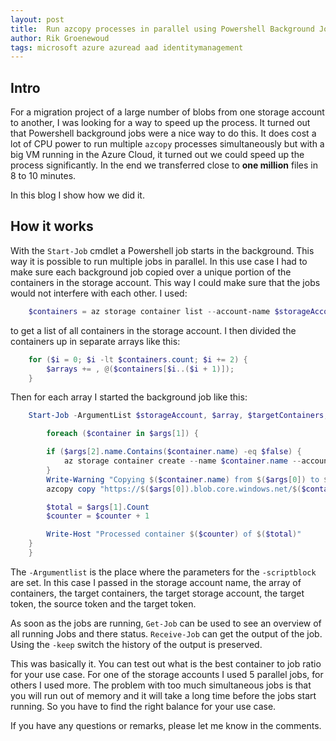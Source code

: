 ```yaml
---
layout: post
title:  Run azcopy processes in parallel using Powershell Background Jobs
author: Rik Groenewoud
tags: microsoft azure azuread aad identitymanagement
---
```


## Intro

For a migration project of a large number of blobs from one storage account to another, I was looking for a way to speed up the process. It turned out that Powershell background jobs were a nice way to do this. It does cost a lot of CPU power to run multiple ```azcopy``` processes simultaneously but with a big VM running in the Azure Cloud, it turned out we could speed up the process significantly. In the end we transferred close to **one million** files in 8 to 10 minutes.

In this blog I show how we did it.

## How it works

With the ```Start-Job``` cmdlet a Powershell job starts in the background. This way it is possible to run multiple jobs in parallel. In this use case I had to make sure each background job copied over a unique portion of the containers in the storage account. This way I could make sure that the jobs would not interfere with each other. I used:

```powershell
    $containers = az storage container list --account-name $storageAccount --only-show-errors --num-results '*' --sas-token $sourceTokenTsv | ConvertFrom-Json
```

to get a list of all containers in the storage account. I then divided the containers up in separate arrays like this:

```powershell
    for ($i = 0; $i -lt $containers.count; $i += 2) {
        $arrays += , @($containers[$i..($i + 1)]);
    }
 ```

Then for each array I started the background job like this:

```powershell
    Start-Job -ArgumentList $storageAccount, $array, $targetContainers, $targetStorageAccount, $targetToken, $sourceTokenTsv, $targetTokenTsv -ScriptBlock {

        foreach ($container in $args[1]) {

        if ($args[2].name.Contains($container.name) -eq $false) {
            az storage container create --name $container.name --account-name $args[3] --sas-token $args[4]
        }
        Write-Warning "Copying $($container.name) from $($args[0]) to $($args[3]) "
        azcopy copy "https://$($args[0]).blob.core.windows.net/$($container.name)?$($args[5])" "https://$($args[3]).blob.core.windows.net/$($container.name)?$($args[6])" --recursive --overwrite ifSourceNewer --log-level NONE

        $total = $args[1].Count
        $counter = $counter + 1

        Write-Host "Processed container $($counter) of $($total)"
    }
    }
```

The ```-Argumentlist``` is the place where the parameters for the ```-scriptblock``` are set. In this case I passed in the storage account name, the array of containers, the target containers, the target storage account, the target token, the source token and the target token.

As soon as the jobs are running, ```Get-Job``` can be used to see an overview of all running Jobs and there status.
```Receive-Job``` can get the output of the job. Using the ```-keep``` switch the history of the output is preserved.

This was basically it. You can test out what is the best container to job ratio for your use case. For one of the storage accounts I used 5 parallel jobs, for others I used more. The problem with too much simultaneous jobs is that you will run out of memory and it will take a long time before the jobs start running. So you have to find the right balance for your use case.

If you have any questions or remarks, please let me know in the comments.

<script src="https://giscus.app/client.js"
        data-repo="RikGr/cloudwoud"
        data-repo-id="R_kgDOHLlC9w"
        data-category="Announcements"
        data-category-id="DIC_kwDOHLlC984CO_2O"
        data-mapping="pathname"
        data-reactions-enabled="0"
        data-emit-metadata="0"
        data-input-position="bottom"
        data-theme="light"
        data-lang="en"
        crossorigin="anonymous"
        async>
</script>